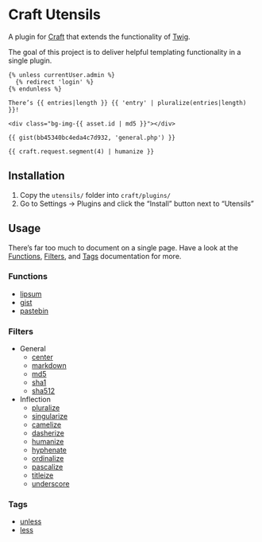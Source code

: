 # Craft Utensils

A plugin for [Craft](http://craftcms.com) that extends the functionality of [Twig](http://twig.sensiolabs.org/).

The goal of this project is to deliver helpful templating functionality in a single plugin.

```jinja
{% unless currentUser.admin %}
  {% redirect 'login' %}
{% endunless %}

There’s {{ entries|length }} {{ 'entry' | pluralize(entries|length) }}!

<div class="bg-img-{{ asset.id | md5 }}"></div>

{{ gist(bb45340bc4eda4c7d932, 'general.php') }}

{{ craft.request.segment(4) | humanize }}
```

## Installation

1. Copy the `utensils/` folder into `craft/plugins/`
2. Go to Settings → Plugins and click the “Install” button next to “Utensils”

## Usage

There’s far too much to document on a single page. Have a look at the [Functions](docs/functions.md), [Filters](docs/filters.md), and [Tags](docs/tags.md) documentation for more.

### Functions
- [lipsum](docs/functions.md#lipsum-paragraphs5-htmltrue-min20-max100-)
- [gist](docs/functions.md#gist-id-filenull-)
- [pastebin](docs/functions.md#pastebin)

### Filters
- General
  - [center](docs/filters.md#center-width80-)
  - [markdown](docs/filters.md#markdown)
  - [md5](docs/filters.md#md5)
  - [sha1](docs/filters.md#sha1)
  - [sha512](docs/filters.md#sha512)
- Inflection
  - [pluralize](docs/filters.md#pluralize-num2-)
  - [singularize](docs/filters.md#singularize)
  - [camelize](docs/filters.md#camelize)
  - [dasherize](docs/filters.md#dasherize)
  - [humanize](docs/filters.md#humanize)
  - [hyphenate](docs/filters.md#hyphenate)
  - [ordinalize](docs/filters.md#ordinalize)
  - [pascalize](docs/filters.md#pascalize)
  - [titleize](docs/filters.md#titleize)
  - [underscore](docs/filters.md#underscore)

### Tags
- [unless](docs/tags.md#unless)
- [less](docs/tags.md#less)
